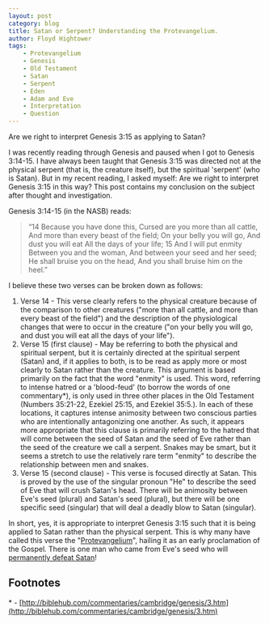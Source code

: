 ```yaml
---
layout: post
category: blog
title: Satan or Serpent? Understanding the Protevangelium.
author: Floyd Hightower
tags:
    - Protevangelium
    - Genesis
    - Old Testament
    - Satan
    - Serpent
    - Eden
    - Adam and Eve
    - Interpretation
    - Question
---
```


Are we right to interpret Genesis 3:15 as applying to Satan?

I was recently reading through Genesis and paused when I got to Genesis 3:14-15. I have always been taught that Genesis 3:15 was directed not at the physical serpent (that is, the creature itself), but the spiritual 'serpent' (who is Satan). But in my recent reading, I asked myself: Are we right to interpret Genesis 3:15 in this way? This post contains my conclusion on the subject after thought and investigation.

Genesis 3:14-15 (in the NASB) reads:

> “14 Because you have done this,
Cursed are you more than all cattle,
And more than every beast of the field;
On your belly you will go,
And dust you will eat
All the days of your life;
15 And I will put enmity
Between you and the woman,
And between your seed and her seed;
He shall bruise you on the head,
And you shall bruise him on the heel.”

I believe these two verses can be broken down as follows:

1. Verse 14 - This verse clearly refers to the physical creature because of the comparison to other creatures ("more than all cattle, and more than every beast of the field") and the description of the physiological changes that were to occur in the creature ("on your belly you will go, and dust you will eat all the days of your life").
2. Verse 15 (first clause) - May be referring to both the physical and spiritual serpent, but it is certainly directed at the spiritual serpent (Satan) and, if it applies to both, is to be read as apply more or most clearly to Satan rather than the creature. This argument is based primarily on the fact that the word "enmity" is used. This word, referring to intense hatred or a 'blood-feud' (to borrow the words of one commentary\*), is only used in three other places in the Old Testament (Numbers 35:21-22, Ezekiel 25:15, and Ezekiel 35:5.). In each of these locations, it captures intense animosity between two conscious parties who are intentionally antagonizing one another. As such, it appears more appropriate that this clause is primarily referring to the hatred that will come between the seed of Satan and the seed of Eve rather than the seed of the creature we call a serpent. Snakes may be smart, but it seems a stretch to use the relatively rare term "enmity" to describe the relationship between men and snakes.
3. Verse 15 (second clause) - This verse is focused directly at Satan. This is proved by the use of the singular pronoun "He" to describe the seed of Eve that will crush Satan's head. There will be animosity between Eve's seed (plural) and Satan's seed (plural), but there will be one specific seed (singular) that will deal a deadly blow to Satan (singular).

In short, yes, it is appropriate to interpret Genesis 3:15 such that it is being applied to Satan rather than the physical serpent. This is why many have called this verse the "[Protevangelium](https://en.wikipedia.org/wiki/Protevangelium)", hailing it as an early proclamation of the Gospel. There is one man who came from Eve's seed who will [permanently defeat Satan](https://www.biblegateway.com/passage/?search=Revelation+20%3A1-10&version=NASB)!

## Footnotes

\* - [http://biblehub.com/commentaries/cambridge/genesis/3.htm](http://biblehub.com/commentaries/cambridge/genesis/3.htm)
